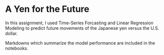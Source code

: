 # A Yen for the Future

In this assignment, I used Time-Series Forcasting and Linear Regression Modeling to predict future movements of the Japanese yen versus the U.S. dollar. 

Markdowns which summarize the model performance are included in the notebooks.


